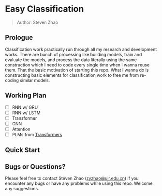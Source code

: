 # Easy Classification

> Author: Steven Zhao

## Prologue

Classification work practically run through all my research and development works. There are bunch
of processing like building models, train and evaluate the models, and process the data literally using
the same construction which I need to code every single time when I wanna reuse them. That the basic
motivation of starting this repo. What I wanna do is constructing basic elements for classification
work to free me from re-coding similar models.

## Working Plan

- [ ] RNN w/ GRU
- [ ] RNN w/ LSTM
- [ ] Transformer
- [ ] GNN
- [ ] Attention
- [ ] PLMs from [Transformers](https://huggingface.co/docs/transformers/index)

## Quick Start

## Bugs or Questions?

Please feel free to contact Steven Zhao (zyzhao@uir.edu.cn) if you encounter any bugs or have any
problems while using this repo. Welcome any suggestions.
